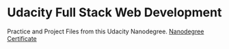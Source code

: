# Udacity Full Stack Web Development
Practice and Project Files from this Udacity Nanodegree.
[Nanodegree Certificate](./UdacityFSND.pdf)